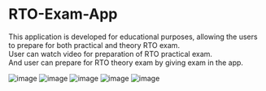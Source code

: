 # RTO-Exam-App

This application is developed for educational purposes, allowing the users to prepare for both practical and theory RTO exam.
<br/>User can watch video for preparation of RTO practical exam.
<br/>And user can prepare for RTO theory exam by giving exam in the app.



 ![image](https://user-images.githubusercontent.com/87118010/146134702-311a8b4f-e2f7-4c7c-982f-d38a7ea607ff.png)
![image](https://user-images.githubusercontent.com/87118010/146134752-2aee1fb9-bf0f-4038-bf43-557ea09fd544.png)
![image](https://user-images.githubusercontent.com/87118010/146134788-ca27541d-638c-4000-9104-334b48821d99.png)
![image](https://user-images.githubusercontent.com/87118010/146134822-f3176256-f126-4ef2-a4a3-85459aa85128.png)
![image](https://user-images.githubusercontent.com/87118010/146134949-9a5eb0b2-41f8-4036-9a67-223acecb3f52.png)

